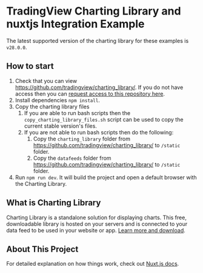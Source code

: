 # TradingView Charting Library and nuxtjs Integration Example

The latest supported version of the charting library for these examples is `v28.0.0`.

## How to start

1. Check that you can view https://github.com/tradingview/charting_library/. If you do not have access then you can [request access to this repository here](https://www.tradingview.com/HTML5-stock-forex-bitcoin-charting-library/).
1. Install dependencies `npm install`.
1. Copy the charting library files
    1. If you are able to run bash scripts then the `copy_charting_library_files.sh` script can be used to copy the current stable version's files.
    1. If you are not able to run bash scripts then do the following:
        1. Copy the `charting_library` folder from https://github.com/tradingview/charting_library/ to `/static` folder.
        1. Copy the `datafeeds` folder from https://github.com/tradingview/charting_library/ to `/static` folder.
1. Run `npm run dev`. It will build the project and open a default browser with the Charting Library.

## What is Charting Library

Charting Library is a standalone solution for displaying charts. This free, downloadable library is hosted on your servers and is connected to your data feed to be used in your website or app. [Learn more and download](https://www.tradingview.com/HTML5-stock-forex-bitcoin-charting-library/).

## About This Project

For detailed explanation on how things work, check out [Nuxt.js docs](https://nuxtjs.org).
